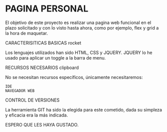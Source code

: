 # PAGINA PERSONAL

El objetivo de este proyecto es realizar una pagina web funcional en el plazo solicitado y con lo visto hasta ahora, como por ejemplo, flex y grid a la hora de maquetar.

CARACTERISITICAS BASICAS rocket

Los lenguajes utilizados han sido HTML, CSS y JQUERY. JQUERY lo he usado para aplicar un toggle a la barra de menu.

RECURSOS NECESARIOS clipboard

No se necesitan recursos específicos, únicamente necesitaremos:

    IDE
    NAVEGADOR WEB

CONTROL DE VERSIONES

La herramienta GIT ha sido la elegida para este cometido, dada su simpleza y eficacia era la más indicada.

ESPERO QUE LES HAYA GUSTADO.
